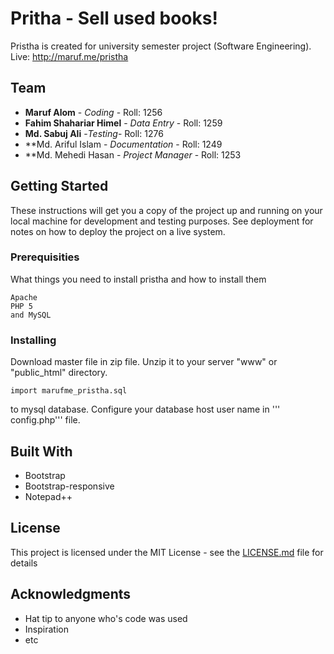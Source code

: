 # Pritha - Sell used books! 

Pristha is created for university semester project (Software Engineering). 
Live: http://maruf.me/pristha


## Team

* **Maruf Alom** - *Coding* - Roll: 1256
* **Fahim Shahariar Himel** - *Data Entry* - Roll: 1259
* **Md. Sabuj Ali** -*Testing*- Roll: 1276
* **Md. Ariful Islam - *Documentation* - Roll: 1249
* **Md. Mehedi Hasan - *Project Manager* - Roll: 1253

## Getting Started

These instructions will get you a copy of the project up and running on your local machine for development and testing purposes. See deployment for notes on how to deploy the project on a live system.

### Prerequisities

What things you need to install pristha and how to install them

```
Apache
PHP 5 
and MySQL 
```

### Installing

Download master file in zip file. Unzip it to your server "www" or "public_html" directory. 

```
import marufme_pristha.sql 
```

to mysql database. 
Configure your database host user name in ''' config.php''' file. 


## Built With

* Bootstrap
* Bootstrap-responsive
* Notepad++


## License

This project is licensed under the MIT License - see the [LICENSE.md](LICENSE.md) file for details

## Acknowledgments

* Hat tip to anyone who's code was used
* Inspiration
* etc
